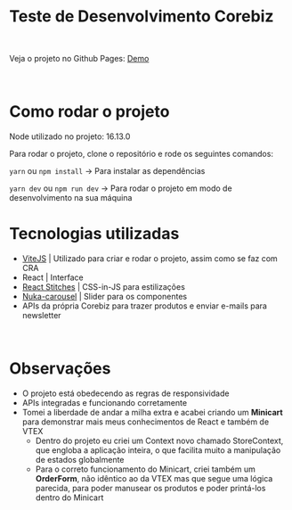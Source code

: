 # Teste de Desenvolvimento Corebiz

<br />
<p>Veja o projeto no Github Pages: <a href="https://bit.ly/3DUH8Nl" target="_blank">Demo</a></p>
<br />

<h1>Como rodar o projeto</h1>

<p>Node utilizado no projeto: 16.13.0</p>

<p>Para rodar o projeto, clone o repositório e rode os seguintes comandos:</p>


<p><code>yarn</code> ou <code>npm install</code> -> Para instalar as dependências</p>

<p><code>yarn dev</code> ou <code>npm run dev</code> -> Para rodar o projeto em modo de desenvolvimento na sua máquina</p>


<h1>Tecnologias utilizadas</h1>
<ul>
  <li><a href="https://vitejs.dev">ViteJS</a> | Utilizado para criar e rodar o projeto, assim como se faz com CRA</li>
  <li>React | Interface</li>
  <li><a href="https://stitches.dev">React Stitches</a> | CSS-in-JS para estilizações</li>
  <li><a href="https://github.com/FormidableLabs/nuka-carousel">Nuka-carousel</a> | Slider para os componentes</li>
  <li>APIs da própria Corebiz para trazer produtos e enviar e-mails para newsletter</li>
</ul>
<br />

<h1>Observações</h1>
<ul>
  <li>O projeto está obedecendo as regras de responsividade</li>
  <li>APIs integradas e funcionando corretamente</li>
  <li>
    Tomei a liberdade de andar a milha extra e acabei criando um <strong>Minicart</strong> para demonstrar mais meus conhecimentos de React e também de VTEX
    <ul>
      <li>Dentro do projeto eu criei um Context novo chamado StoreContext, que engloba a aplicação inteira, o que facilita muito a manipulação de estados globalmente</li>
      <li>Para o correto funcionamento do Minicart, criei também um <strong>OrderForm</strong>, não idêntico ao da VTEX mas que segue uma lógica parecida, para poder manusear os produtos e poder printá-los dentro do Minicart</li>
    </ul>
  </li>
</ul>
